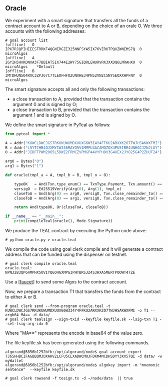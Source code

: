 ## Oracle

We experiment with a smart signature that transfers all the funds of a contract account to A or B, depending on the choice of an orale O.
We three accounts with the following addresses:
```
# goal account list
[offline]	O	IPX7RJQPIHEEESTRRKF4QGNERGZE325NNFSYA5IX76VZRUTPQXZWNEMS7Q	0 microAlgos
[offline]	A	2GYIH5HXKDNXA3F7BBIAT5IX744E2WY75GIQRLEWURVRK3XXDQ6LMRAHXU	0 microAlgos	*Default
[offline]	B	3MTDHUNSO4RXC3ZPJ67C7TLEOFHFO2UNXHE34PN52VN2CSNYSEOXXHPFNY	0 microAlgos
```
The smart signature accepts all and only the following transactions:
- a close transaction to A, provided that the transaction contains the argument 0 and is signed by O;
- a close transaction to B, provided that the transaction contains the argument 1 and is signed by O.

We define the smart signature in PyTeal as follows:
```python
from pyteal import *

A = Addr("KUWCLDWCJGS7RKUKUWUMDXUUXG6W3I4Y4FFKU2ARXXK2O7TWJHSAKWXFMI")
B = Addr("L5YTCHB4OJXMYIW336MAYQ5V4MMFU4ACAMQZQX4PU5IBR4UNHGCJ2NJLUY")
O = Addr("JIDFTPWM2O65L5DWZ2FRMCZVPMGP44VYPHOV3G4XEX2JYO25G4P2ZHUT24")

arg0 = Bytes("0")
arg1 = Bytes("1")

def oracle(tmpl_a = A, tmpl_b = B, tmpl_o = O):

    typeOK   = And(Txn.type_enum() == TxnType.Payment, Txn.amount() == Int(0))
    versigO  = Ed25519Verify(Arg(0), Arg(1), tmpl_o)
    closeToA = And(Arg(0) == arg0, versigO, Txn.close_remainder_to() == tmpl_a)
    closeToB = And(Arg(0) == arg1, versigO, Txn.close_remainder_to() == tmpl_b)

    return And(typeOK, Or(closeToA, closeToB))

if __name__ == "__main__":
    print(compileTeal(oracle(), Mode.Signature))
```

We produce the TEAL contract by executing the Python code above:
```
# python oracle.py > oracle.teal
```

We compile the code using goal clerk compile and it will generate a contract address that can be funded using the dispenser on testnet.

```
# goal clerk compile oracle.teal
oracle.teal: NPNJ2B3QPG4MPHX5OVIYQGO4GXMPGIPHTBRSJZ4S3HXA5MERTPOOWT47ZE
```

Use a [[faucet]](https://bank.testnet.algorand.network/) to send some Algos to the contract account.

Now, we prepare a transaction T1 that transfers the funds from the contract to either A or B.
```
# goal clerk send --from-program oracle.teal -t KUWCLDWCJGS7RKUKUWUMDXUUXG6W3I4Y4FFKU2ARXXK2O7TWJHSAKWXFMI -o T1 --argb64 MA== -d data/
# goal clerk tealsign --sign-txid --keyfile keyfile.sk --lsig-txn T1 --set-lsig-arg-idx 0
```

Where "MA==" represents the encode in base64 of the value zero.

The file keyfile.sk has been generated using the following commands.

```
algorand@5856b1252bfb:/opt/algorand/node$ goal account export 7J6SHHBCIFAGBBQMJOXAKV2LCFU5CLXADWCMOJFDKM4MCDHSDYY3XV57QI -d data/ -w myWallet
algorand@5856b1252bfb:/opt/algorand/node$ algokey import -m "mnemonic sentence"  --keyfile keyfile.sk
```

```
# goal clerk rawsend -f tosign.tx -d ~/node/data  || true
```
